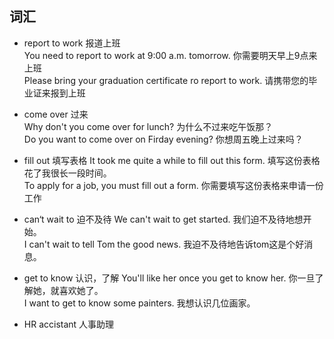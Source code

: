 ## 词汇
* report to work 报道上班  
You need to report to work at 9:00 a.m. tomorrow.  你需要明天早上9点来上班  
Please bring your graduation certificate ro report to work.  请携带您的毕业证来报到上班  

* come over 过来  
Why don't you come over for lunch?  为什么不过来吃午饭那？  
Do you want to come over on Firday evening? 你想周五晚上过来吗？  

* fill out  填写表格
It took me quite a while to fill out this form.  填写这份表格花了我很长一段时间。  
To apply for a job, you must fill out a form. 你需要填写这份表格来申请一份工作  

* can‘t wait to 迫不及待
We can't wait to get started. 我们迫不及待地想开始。  
I can't wait to tell Tom the good news. 我迫不及待地告诉tom这是个好消息。 

* get to know 认识，了解
You'll like her once you get to know her. 你一旦了解她，就喜欢她了。  
I want to get to know some painters. 我想认识几位画家。  

* HR accistant 人事助理
